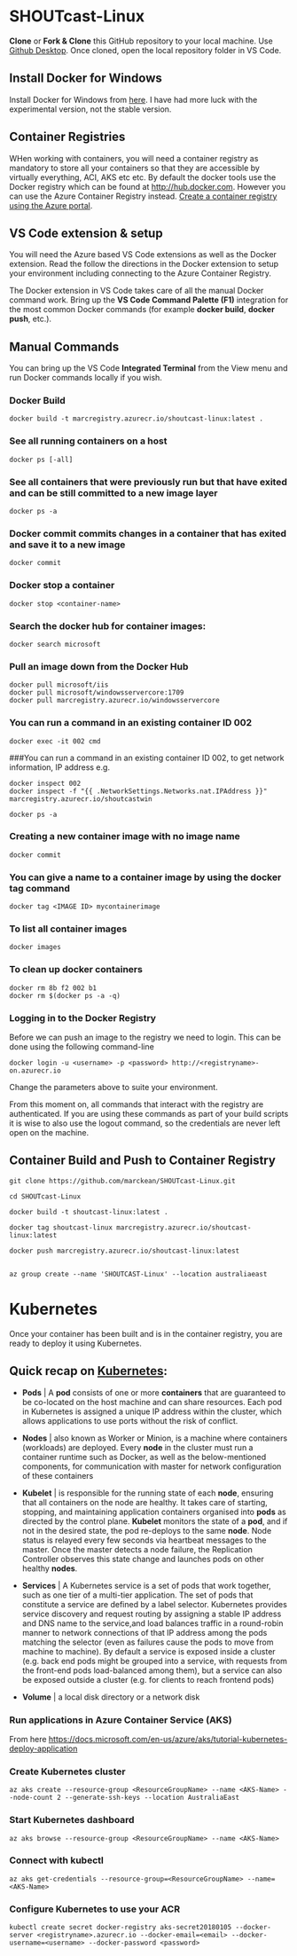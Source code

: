 # SHOUTcast-Linux

**Clone** or **Fork & Clone** this GitHub repository to your local machine. Use [Github Desktop](https://desktop.github.com/). Once cloned, open the local repository folder in VS Code. 

## Install Docker for Windows

Install Docker for Windows from [here](https://docs.docker.com/docker-for-windows/install/). I have had more luck with the experimental version, not the stable version.

## Container Registries

WHen working with containers, you will need a container registry as mandatory to store all your containers so that they are accessible by virtually everything, ACI, AKS etc etc. By default the docker tools use the Docker registry which can be found at http://hub.docker.com. However you can use the Azure Container Registry instead. [Create a container registry using the Azure portal](https://docs.microsoft.com/en-us/azure/container-registry/container-registry-get-started-portal).

## VS Code extension & setup

You will need the Azure based VS Code extensions as well as the Docker extension. Read the follow the directions in the Docker extension to setup your environment including connecting to the Azure Container Registry. 

The Docker extension in VS Code takes care of all the manual Docker command work. Bring up the **VS Code Command Palette (F1)** integration for the most common Docker commands (for example **docker build**, **docker push**, etc.).

## Manual Commands

You can bring up the VS Code **Integrated Terminal** from the View menu and run Docker commands locally if you wish.

### Docker Build

    docker build -t marcregistry.azurecr.io/shoutcast-linux:latest .

### See all running containers on a host

    docker ps [-all]

### See all containers that were previously run but that have exited and can be still committed to a new image layer

    docker ps -a

### Docker commit commits changes in a container that has exited and save it to a new image

    docker commit

### Docker stop a container

    docker stop <container-name>

### Search the docker hub for container images:

    docker search microsoft

### Pull an image down from the Docker Hub 

```
docker pull microsoft/iis
docker pull microsoft/windowsservercore:1709
docker pull marcregistry.azurecr.io/windowsservercore
```

### You can run a command in an existing container ID 002

    docker exec -it 002 cmd

###You can run a command in an existing container ID 002, to get network information, IP address e.g.

```
docker inspect 002
docker inspect -f "{{ .NetworkSettings.Networks.nat.IPAddress }}" marcregistry.azurecr.io/shoutcastwin

docker ps -a
```

### Creating a new container image with no image name

    docker commit

### You can give a name to a container image by using the docker tag command

    docker tag <IMAGE ID> mycontainerimage

### To list all container images

    docker images

### To clean up docker containers

```
docker rm 8b f2 002 b1
docker rm $(docker ps -a -q)
```

### Logging in to the Docker Registry

Before we can push an image to the registry we need to login. This can be done using the following command-line

    docker login -u <username> -p <password> http://<registryname>-on.azurecr.io

Change the parameters above to suite your environment.

From this moment on, all commands that interact with the registry are authenticated. If you are using these commands as part of your build scripts it is wise to also use the logout command, so the credentials are never left open on the machine.

## Container Build and Push to Container Registry

```
git clone https://github.com/marckean/SHOUTcast-Linux.git

cd SHOUTcast-Linux

docker build -t shoutcast-linux:latest .

docker tag shoutcast-linux marcregistry.azurecr.io/shoutcast-linux:latest

docker push marcregistry.azurecr.io/shoutcast-linux:latest


az group create --name 'SHOUTCAST-Linux' --location australiaeast
```
# Kubernetes

Once your container has been built and is in the container registry, you are ready to deploy it using Kubernetes.

## Quick recap on [Kubernetes](https://en.wikipedia.org/wiki/Kubernetes):

- **Pods** | A **pod** consists of one or more **containers** that are guaranteed to be co-located on the host machine and can share resources. Each pod in Kubernetes is assigned a unique IP address within the cluster, which allows applications to use ports without the risk of conflict.

- **Nodes** | also known as Worker or Minion, is a machine where containers (workloads) are deployed. Every **node** in the cluster must run a container runtime such as Docker, as well as the below-mentioned components, for communication with master for network configuration of these containers

- **Kubelet** | is responsible for the running state of each **node**, ensuring that all containers on the node are healthy. It takes care of starting, stopping, and maintaining application containers organised into **pods** as directed by the control plane. **Kubelet** monitors the state of a **pod**, and if not in the desired state, the pod re-deploys to the same **node**. Node status is relayed every few seconds via heartbeat messages to the master. Once the master detects a node failure, the Replication Controller observes this state change and launches pods on other healthy **nodes**.

- **Services** | A Kubernetes service is a set of pods that work together, such as one tier of a multi-tier application. The set of pods that constitute a service are defined by a label selector. Kubernetes provides service discovery and request routing by assigning a stable IP address and DNS name to the service,and load balances traffic in a round-robin manner to network connections of that IP address among the pods matching the selector (even as failures cause the pods to move from machine to machine). By default a service is exposed inside a cluster (e.g. back end pods might be grouped into a service, with requests from the front-end pods load-balanced among them), but a service can also be exposed outside a cluster (e.g. for clients to reach frontend pods)

- **Volume** | a local disk directory or a network disk

### Run applications in Azure Container Service (AKS)
From here https://docs.microsoft.com/en-us/azure/aks/tutorial-kubernetes-deploy-application

### Create Kubernetes cluster

`az aks create --resource-group <ResourceGroupName> --name <AKS-Name> --node-count 2 --generate-ssh-keys --location AustraliaEast`

### Start Kubernetes dashboard
`az aks browse --resource-group <ResourceGroupName> --name <AKS-Name>`

### Connect with kubectl
`az aks get-credentials --resource-group=<ResourceGroupName> --name=<AKS-Name>`

### Configure Kubernetes to use your ACR 
`kubectl create secret docker-registry aks-secret20180105 --docker-server <registryname>.azurecr.io --docker-email=<email> --docker-username=<username> --docker-password <password>`


